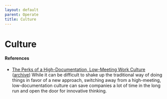 ```yaml
---
layout: default
parent: Operate
title: Culture
---
```


# Culture

#### References

- [The Perks of a High-Documentation, Low-Meeting Work Culture](https://www.tremendous.com/blog/the-perks-of-a-high-documentation-low-meeting-work-culture) ([archive](https://archive.is/w4spy)) While it can be difficult to shake up the traditional way of doing things in favor of a new approach, switching away from a high-meeting, low-documentation culture can save companies a lot of time in the long run and open the door for innovative thinking.